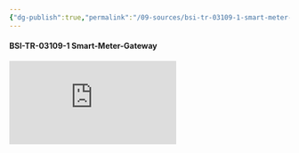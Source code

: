 ```yaml
---
{"dg-publish":true,"permalink":"/09-sources/bsi-tr-03109-1-smart-meter-gateway/","tags":["class/sourceNote"],"noteIcon":""}
---
```



#### BSI-TR-03109-1 Smart-Meter-Gateway

![](https://www.bsi.bund.de/SharedDocs/Downloads/DE/BSI/Publikationen/TechnischeRichtlinien/TR03109/TR03109-1.pdf?__blob=publicationFile&v=4)



